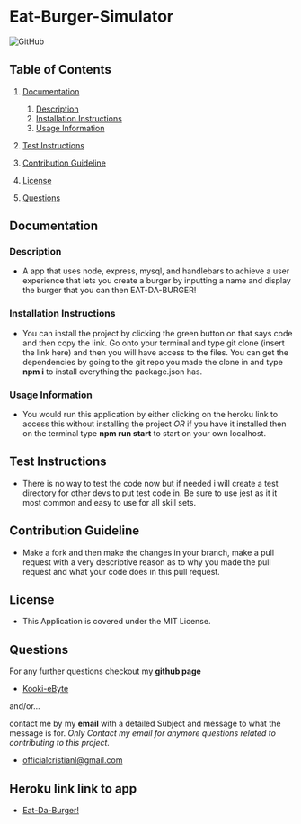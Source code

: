 # Eat-Burger-Simulator

![GitHub](https://img.shields.io/github/license/Kooki-eByte/Eat-Burger-Simulator)

## Table of Contents

1. [Documentation](#documentation)

   1. [Description](#description)
   2. [Installation Instructions](#Installation)
   3. [Usage Information](#usage)

2. [Test Instructions](#test)
3. [Contribution Guideline](#contribution)
4. [License](#license)
5. [Questions](#questions)

## Documentation <a name="documentation"></a>

### Description <a name="description"></a>

- A app that uses node, express, mysql, and handlebars to achieve a user experience that lets you create a burger by inputting a name and display the burger that you can then EAT-DA-BURGER!

### Installation Instructions <a name="Installation"></a>

- You can install the project by clicking the green button on that says code and then copy the link. Go onto your terminal and type git clone (insert the link here) and then you will have access to the files. You can get the dependencies by going to the git repo you made the clone in and type **npm i** to install everything the package.json has.

### Usage Information <a name="usage"></a>

- You would run this application by either clicking on the heroku link to access this without installing the project _OR_ if you have it installed then on the terminal type **npm run start** to start on your own localhost.

## Test Instructions <a name="test"></a>

- There is no way to test the code now but if needed i will create a test directory for other devs to put test code in. Be sure to use jest as it it most common and easy to use for all skill sets.

## Contribution Guideline <a name="contribution"></a>

- Make a fork and then make the changes in your branch, make a pull request with a very descriptive reason as to why you made the pull request and what your code does in this pull request.

## License <a name="license"></a>

- This Application is covered under the MIT License.

## Questions <a name="questions"></a>

For any further questions checkout my **github page**

- [Kooki-eByte](https://github.com/Kooki-eByte)

and/or...

contact me by my **email** with a detailed Subject and message to what the message is for. _Only Contact my email for anymore questions related to contributing to this project._

- officialcristianl@gmail.com

## Heroku link link to app

- [Eat-Da-Burger!](https://young-meadow-39355.herokuapp.com/)

